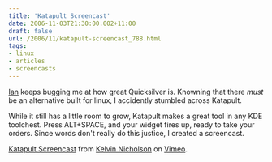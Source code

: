 ```yaml
---
title: 'Katapult Screencast'
date: 2006-11-03T21:30:00.002+11:00
draft: false
url: /2006/11/katapult-screencast_788.html
tags: 
- linux
- articles
- screencasts
---
```


[Ian](http://www.ianfitzpatrick.com/) keeps bugging me at how great Quicksilver is. Knowning that there _must_ be an alternative built for linux, I accidently stumbled across Katapult.

While it still has a little room to grow, Katapult makes a great tool in any KDE toolchest. Press ALT+SPACE, and your widget fires up, ready to take your orders. Since words don't really do this justice, I created a screencast.

  
  

[Katapult Screencast](http://vimeo.com/10316527) from [Kelvin Nicholson](http://vimeo.com/user3417633) on [Vimeo](http://vimeo.com).